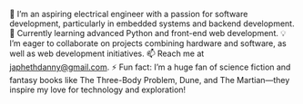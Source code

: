 🌟 I’m an aspiring electrical engineer with a passion for software development, particularly in embedded systems and backend development.
🌱 Currently learning advanced Python and front-end web development.
💡 I’m eager to collaborate on projects combining hardware and software, as well as web development initiatives.
📫 Reach me at japhethdanny@gmail.com.
⚡ Fun fact: I’m a huge fan of science fiction and fantasy books like The Three-Body Problem, Dune, and The Martian—they inspire my love for technology and exploration!

<!---
JaphD/JaphD is a ✨ special ✨ repository because its `README.md` (this file) appears on your GitHub profile.
You can click the Preview link to take a look at your changes.
--->
